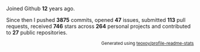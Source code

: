 Joined Github **12** years ago.

Since then I pushed **3875** commits, opened **47** issues, submitted **113** pull requests, received **746** stars across **264** personal projects and contributed to **27** public repositories.

<p align="right"><sub>Generated using <a href="https://github.com/marketplace/actions/profile-readme-stats">teoxoy/profile-readme-stats</a></sub></p>
